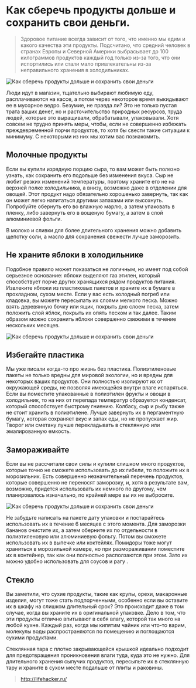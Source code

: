 # Как сберечь продукты дольше и сохранить свои деньги.
> Здоровое питание всегда зависит от того, что именно мы едим и какого качества эти продукты. Подсчитано, что средний человек в странах Европы и Северной Америки выбрасывает до 100 килограммов продуктов каждый год только из-за того, что они испортились или стали мало привлекательны из-за неправильного хранения в холодильниках.

![Как сберечь продукты дольше и сохранить свои деньги](/images/Kulinar/Sovet/ovoschi_hranenie001.jpg 'Как сберечь продукты дольше и сохранить свои деньги')

Люди идут в магазин, тщательно выбирают любимую еду, расплачиваются на кассе, а потом через некоторое время выкидывают ее в мусорное ведро. Безумие, не правда ли? Это не только пустая трата ваших денег, но и расточительство природных ресурсов, труда людей, которые это выращивали, обрабатывали, упаковывали. Хотя совсем не трудно принять меры, чтобы, если не совершенно избежать преждевременной порчи продуктов, то хотя бы свести такие ситуации к минимуму. С некоторыми из них мы хотим вас познакомить.

## Молочные продукты

Если вы купили изрядную порцию сыра, то вам может быть полезно узнать, как сохранить его подольше без изменения вкуса. Сыр не любит резких изменений температуры, поэтому храните его не на верхней полке холодильника, а внизу, возможно даже в отделении для овощей. Этот продукт надо обязательно хорошенько завернуть, так как он может легко напитаться другими запахами или высохнуть. Попробуйте обернуть его во влажную марлю, а затем упаковать в пленку, либо завернуть его в  вощеную бумагу, а затем в слой алюминиевой фольги.

В молоко и сливки для более длительного хранения можно добавить щепотку соли, а масло для сохранения свежести лучше заморозить.

## Не храните яблоки в холодильнике

Подобное правило может показаться не логичным, но имеет под собой серьезное основание: яблоки выделяют газ этилен, который способствует порче других хранящихся рядом продуктов питания. Извлеките яблоки из пластиковых пакетов и храните их в бумаге в прохладном, сухом месте. Если у вас есть холодный погреб или кладовка, вы можете пересыпать их слоями мелкого песка. Можно взять деревянную бочку или ящик, покрыть дно слоем песка, затем положить слой яблок, покрыть их опять песком и так далее. Таким образом можно сохранить яблоки совершенно свежими  в течение нескольких месяцев.

![Как сберечь продукты дольше и сохранить свои деньги](/images/Kulinar/Sovet/ovoschi_hranenie002.jpg 'Как сберечь продукты дольше и сохранить свои деньги')

## Избегайте пластика

Мы уже писали когда-то про жизнь без пластика. Полиэтиленовые пакеты не только вредны для мировой экологии, но и вредны для некоторых ваших продуктов. Они полностью изолируют их от окружающей среды, не позволяя имеющейся внутри влаге испаряться. Если вы поместите упакованные в полиэтилен фрукты и овощи в холодильник, то на них от перепада температур образуется конденсат, который способствует быстрому гниению. Колбасу, сыр и рыбу также не стоит хранить в полиэтилене. Лучше завернуть их в пергаментную бумагу, которая сохраняет вкус и запах еды, но не пропускает жир. Творог или сметану лучше перекладывать в стеклянную или эмалированную емкость.

## Замораживайте

Если вы не рассчитали свои силы и купили слишком много продуктов, которые точно не сможете использовать до их гибели, то положите их в морозильник. Есть совершенно незначительный перечень продуктов, которые совершенно не переносят заморозку, и, хотя в результате вам, возможно, придется использовать их немного по другому, чем планировалось изначально, по крайней мере вы их не выбросите.

![Как сберечь продукты дольше и сохранить свои деньги](/images/Kulinar/Sovet/ovoschi_hranenie003.jpg 'Как сберечь продукты дольше и сохранить свои деньги')

Не забудьте написать на пакете дату упаковки и постарайтесь использовать их в течение 6 месяцев с этого момента. Для заморозки бананов очистите их, а затем оберните их по отдельности в полиэтиленовую или алюминиевую фольгу. Потом вы сможете использовать их в выпечке или коктейлях. Помидоры тоже могут храниться в морозильной камере, но при размораживании поместите их в контейнер, так как они полностью расползаются при этом. Зато их можно удобно использовать для соусов и рагу .

## Стекло

Вы заметили, что сухие продукты, такие как крупы, орехи, макаронные изделия, могут тоже стать подпорченными, особенно если вы оставите их в шкафу на слишком длительный срок? Это происходит даже в том случае, когда вы храните их в оригинальной упаковке. Дело в том, что эти продукты отлично впитывают в себя влагу, которой так много на любой кухне.  Каждый раз, когда мы кипятим чайник или что-то варим, молекулы воды распространяются по помещению и поглощаются сухими продуктами.

Стеклянная тара с плотно закрывающейся крышкой идеально подходит для предотвращения проникновения влаги туда, куда это не нужно. Для длительного хранения сыпучих продуктов, пересыпьте их в стеклянную тару и храните в сухом месте подальше от плиты и раковины.

> http://lifehacker.ru/
